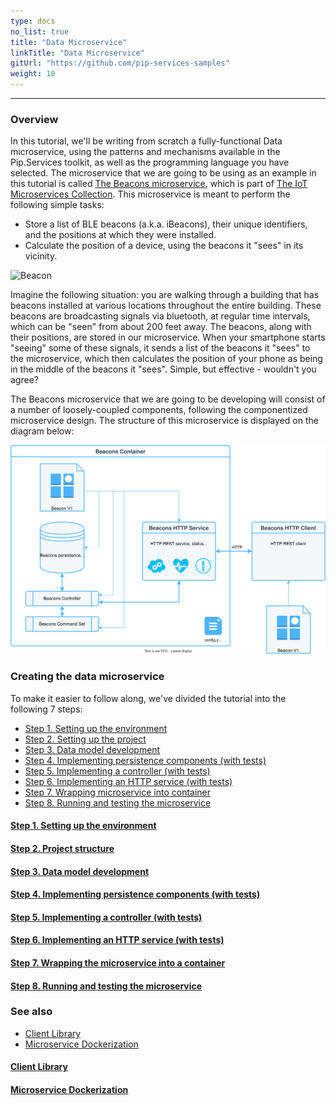 ```yaml
---
type: docs
no_list: true
title: "Data Microservice"
linkTitle: "Data Microservice" 
gitUrl: "https://github.com/pip-services-samples"
weight: 10
---
```

---

### Overview

In this tutorial, we'll be writing from scratch a fully-functional Data microservice, using the patterns and mechanisms available in the Pip.Services toolkit, as well as the programming language you have selected. The microservice that we are going to be using as an example in this tutorial is called [The Beacons microservice](https://github.com/pip-services-samples), which is part of [The IoT Microservices Collection](https://github.com/pip-services-iot). This microservice is meant to perform the following simple tasks:

- Store a list of BLE beacons (a.k.a. iBeacons), their unique identifiers, and the positions at which they were installed.
- Calculate the position of a device, using the beacons it "sees" in its vicinity.

![Beacon](/images/tutorials/data_microservice/beacon.png)

Imagine the following situation: you are walking through a building that has beacons installed at various locations throughout the entire building. These beacons are broadcasting signals via bluetooth, at regular time intervals, which can be "seen" from about 200 feet away. The beacons, along with their positions, are stored in our microservice. When your smartphone starts "seeing" some of these signals, it sends a list of the beacons it "sees" to the microservice, which then calculates the position of your phone as being in the middle of the beacons it "sees". Simple, but effective - wouldn't you agree?

The Beacons microservice that we are going to be developing will consist of a number of loosely-coupled components, following the componentized microservice design. The structure of this microservice is displayed on the diagram below:

![BeaconDiagram](./beacon_diagram.svg)

### Creating the data microservice

To make it easier to follow along, we've divided the tutorial into the following 7 steps:

- [Step 1. Setting up the environment](step0)
- [Step 2. Setting up the project](step1)
- [Step 3. Data model development](step2)
- [Step 4. Implementing persistence components (with tests)](step3)
- [Step 5. Implementing a controller (with tests)](step4)
- [Step 6. Implementing an HTTP service (with tests)](step5)
- [Step 7. Wrapping microservice into container](step6)
- [Step 8. Running and testing the microservice](step7)

<span class="hide-title-link">

#### [Step 1. Setting up the environment](step0)
#### [Step 2. Project structure](step1)
#### [Step 3. Data model development](step2)
#### [Step 4. Implementing persistence components (with tests)](step3)
#### [Step 5. Implementing a controller (with tests)](step4)
#### [Step 6. Implementing an HTTP service (with tests)](step5)
#### [Step 7. Wrapping the microservice into a container](step6)
#### [Step 8. Running and testing the microservice](step7)

</span>

### See also

- [Client Library](../client_library)
- [Microservice Dockerization](../microservice_dockerization)

<span class="hide-title-link">

#### [Client Library](../client_library)
#### [Microservice Dockerization](../microservice_dockerization)

</span>
